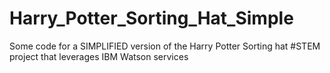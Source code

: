 # Harry_Potter_Sorting_Hat_Simple
Some code for a SIMPLIFIED version of the Harry Potter Sorting hat #STEM project that leverages IBM Watson services
